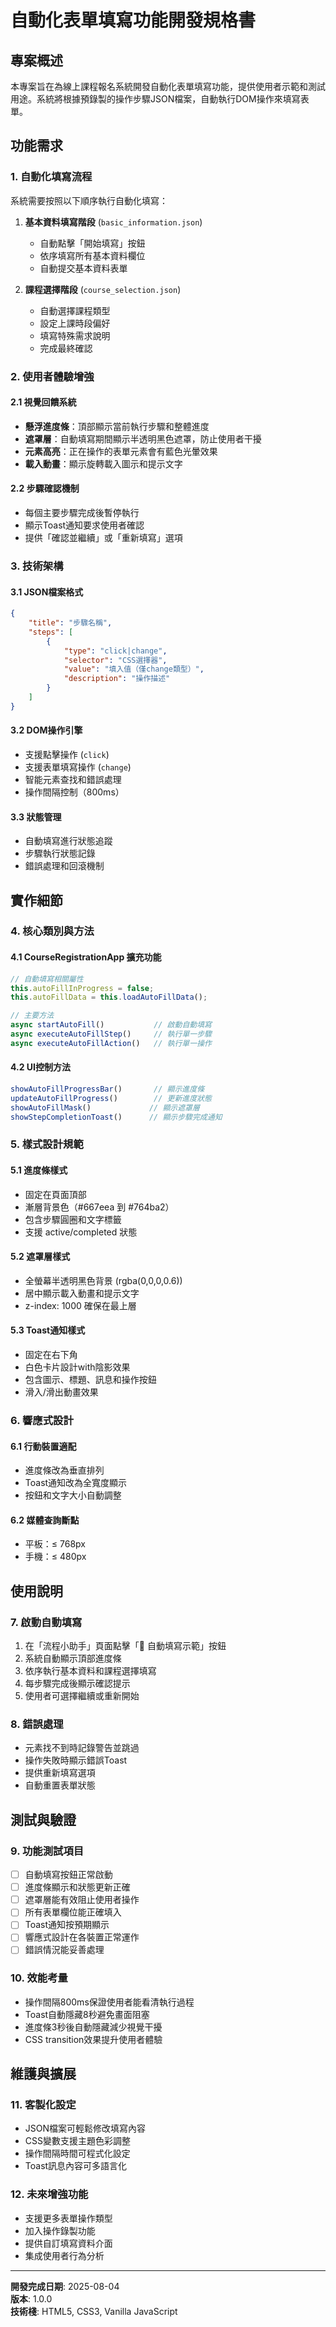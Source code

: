 # 自動化表單填寫功能開發規格書

## 專案概述

本專案旨在為線上課程報名系統開發自動化表單填寫功能，提供使用者示範和測試用途。系統將根據預錄製的操作步驟JSON檔案，自動執行DOM操作來填寫表單。

## 功能需求

### 1. 自動化填寫流程

系統需要按照以下順序執行自動化填寫：

1. **基本資料填寫階段** (`basic_information.json`)
   - 自動點擊「開始填寫」按鈕
   - 依序填寫所有基本資料欄位
   - 自動提交基本資料表單

2. **課程選擇階段** (`course_selection.json`)  
   - 自動選擇課程類型
   - 設定上課時段偏好
   - 填寫特殊需求說明
   - 完成最終確認

### 2. 使用者體驗增強

#### 2.1 視覺回饋系統
- **懸浮進度條**：頂部顯示當前執行步驟和整體進度
- **遮罩層**：自動填寫期間顯示半透明黑色遮罩，防止使用者干擾
- **元素高亮**：正在操作的表單元素會有藍色光暈效果
- **載入動畫**：顯示旋轉載入圖示和提示文字

#### 2.2 步驟確認機制
- 每個主要步驟完成後暫停執行
- 顯示Toast通知要求使用者確認
- 提供「確認並繼續」或「重新填寫」選項

### 3. 技術架構

#### 3.1 JSON檔案格式
```json
{
    "title": "步驟名稱",
    "steps": [
        {
            "type": "click|change",
            "selector": "CSS選擇器",
            "value": "填入值（僅change類型）",
            "description": "操作描述"
        }
    ]
}
```

#### 3.2 DOM操作引擎
- 支援點擊操作 (`click`)
- 支援表單填寫操作 (`change`)
- 智能元素查找和錯誤處理
- 操作間隔控制（800ms）

#### 3.3 狀態管理
- 自動填寫進行狀態追蹤
- 步驟執行狀態記錄
- 錯誤處理和回滾機制

## 實作細節

### 4. 核心類別與方法

#### 4.1 CourseRegistrationApp 擴充功能
```javascript
// 自動填寫相關屬性
this.autoFillInProgress = false;
this.autoFillData = this.loadAutoFillData();

// 主要方法
async startAutoFill()           // 啟動自動填寫
async executeAutoFillStep()     // 執行單一步驟
async executeAutoFillAction()   // 執行單一操作
```

#### 4.2 UI控制方法
```javascript
showAutoFillProgressBar()       // 顯示進度條
updateAutoFillProgress()        // 更新進度狀態  
showAutoFillMask()             // 顯示遮罩層
showStepCompletionToast()      // 顯示步驟完成通知
```

### 5. 樣式設計規範

#### 5.1 進度條樣式
- 固定在頁面頂部
- 漸層背景色（#667eea 到 #764ba2）
- 包含步驟圓圈和文字標籤
- 支援 active/completed 狀態

#### 5.2 遮罩層樣式  
- 全螢幕半透明黑色背景 (rgba(0,0,0,0.6))
- 居中顯示載入動畫和提示文字
- z-index: 1000 確保在最上層

#### 5.3 Toast通知樣式
- 固定在右下角
- 白色卡片設計with陰影效果
- 包含圖示、標題、訊息和操作按鈕
- 滑入/滑出動畫效果

### 6. 響應式設計

#### 6.1 行動裝置適配
- 進度條改為垂直排列
- Toast通知改為全寬度顯示
- 按鈕和文字大小自動調整

#### 6.2 媒體查詢斷點
- 平板：≤ 768px
- 手機：≤ 480px

## 使用說明

### 7. 啟動自動填寫

1. 在「流程小助手」頁面點擊「🤖 自動填寫示範」按鈕
2. 系統自動顯示頂部進度條
3. 依序執行基本資料和課程選擇填寫
4. 每步驟完成後顯示確認提示
5. 使用者可選擇繼續或重新開始

### 8. 錯誤處理

- 元素找不到時記錄警告並跳過
- 操作失敗時顯示錯誤Toast
- 提供重新填寫選項
- 自動重置表單狀態

## 測試與驗證

### 9. 功能測試項目

- [ ] 自動填寫按鈕正常啟動
- [ ] 進度條顯示和狀態更新正確
- [ ] 遮罩層能有效阻止使用者操作
- [ ] 所有表單欄位能正確填入
- [ ] Toast通知按預期顯示
- [ ] 響應式設計在各裝置正常運作
- [ ] 錯誤情況能妥善處理

### 10. 效能考量

- 操作間隔800ms保證使用者能看清執行過程
- Toast自動隱藏8秒避免畫面阻塞
- 進度條3秒後自動隱藏減少視覺干擾
- CSS transition效果提升使用者體驗

## 維護與擴展

### 11. 客製化設定

- JSON檔案可輕鬆修改填寫內容
- CSS變數支援主題色彩調整
- 操作間隔時間可程式化設定
- Toast訊息內容可多語言化

### 12. 未來增強功能

- 支援更多表單操作類型
- 加入操作錄製功能
- 提供自訂填寫資料介面
- 集成使用者行為分析

---

**開發完成日期**: 2025-08-04  
**版本**: 1.0.0  
**技術棧**: HTML5, CSS3, Vanilla JavaScript